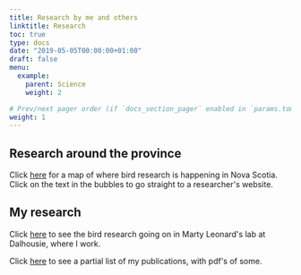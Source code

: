 ```yaml
---
title: Research by me and others
linktitle: Research
toc: true
type: docs
date: "2019-05-05T00:00:00+01:00"
draft: false
menu:
  example:
    parent: Science
    weight: 2

# Prev/next pager order (if `docs_section_pager` enabled in `params.toml`)
weight: 1
---
```


## Research around the province

Click [here](http://maps.google.ca/maps/ms?ie=UTF8&hl=en&msa=0&ll=45.282617,-63.852539&spn=4.027121,8.756104&z=7&msid=105411730529662371157.000470c76ed43e70bf5f2) for a map of where bird research is happening in Nova Scotia. Click on the text in the bubbles to go straight to a researcher's website.

## My research

Click [here](http://leonardlab.biology.dal.ca/Research.html) to see the bird research going on in Marty Leonard's lab at Dalhousie, where I work.

Click [here](http://leonardlab.biology.dal.ca/Andy/publications.html) to see a partial list of my publications, with pdf's of some.
